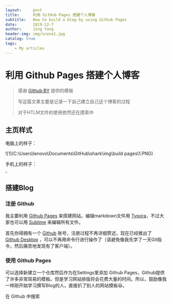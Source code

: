 ```yaml
---
layout:     post
title:      利用 GitHub Pages 搭建个人博客
subtitle:   How to build a blog by using Github Pages
date:       2019-12-7
author:     Jing Yang
header-img: img/scene1.jpg
catalog: true
tags:
    - My articles	
---
```


# 利用 Github Pages 搭建个人博客

> 感谢 [Github·BY](https://github.com/qiubaiying/qiubaiying.github.io) 提供的模板
>
> 写这篇文章主要是记录一下自己建立自己这个博客的过程
>
> 对于HTLM文件的使用依然还在摸索中

## 主页样式

电脑上的样子：

![1](C:\Users\lenovo\Documents\GitHub\shark\img\build pages\1.PNG)

手机上的样子：

<img src="C:\Users\lenovo\Documents\GitHub\shark\img\build pages\2.jpg" alt="2" style="zoom:25%;" />

## 搭建Blog

### 注册 Github

我主要利用 [Github Pages](https://pages.github.com/) 来搭建网站，编辑markdown文件用 [Typora](https://www.typora.io/)，不过大家也可以用 [Sublime](https://www.sublimetext.com/) 来编辑所有文件。

首先你得拥有一个 [Github](https://github.com/) 账号，注册过程不再详细赘述，现在已经推出了 [Github Desktop](https://desktop.github.com/) ，可以不再用命令行进行操作了（请避免像我先学了一天Git指令，然后痛苦地发现有了客户端）。

### 使用 Github Pages

可以选择新建立一个仓库然后作为在Settings里添加 Github Pages，Github提供了许多非常简易的模板。但是学习网站排版将会花费大量的时间。所以，鼓励像我一样刚开始学习撰写Blog的人，直接扒了别人的网站模板:smiley:。

在 Github 中搜索